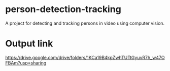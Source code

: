 # person-detection-tracking
 A project for detecting and tracking persons in video using computer vision.

# Output link
https://drive.google.com/drive/folders/1KCa19B4kpZwhTUTtGyuvR7h_w47OFBAm?usp=sharing
